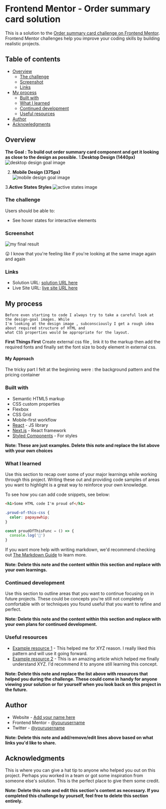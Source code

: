 # Frontend Mentor - Order summary card solution

This is a solution to the [Order summary card challenge on Frontend Mentor](https://www.frontendmentor.io/challenges/order-summary-component-QlPmajDUj). Frontend Mentor challenges help you improve your coding skills by building realistic projects. 

## Table of contents

- [Overview](#overview)
  - [The challenge](#the-challenge)
  - [Screenshot](#screenshot)
  - [Links](#links)
- [My process](#my-process)
  - [Built with](#built-with)
  - [What I learned](#what-i-learned)
  - [Continued development](#continued-development)
  - [Useful resources](#useful-resources)
- [Author](#author)
- [Acknowledgments](#acknowledgments)



## Overview
**The Goal : To build out order summary card component and get it looking as close to the design as possible.**
1.**Desktop Design (1440px)**
    ![desktop design goal image](design/desktop-design.jpg "Desktop Design (1440px)")
    
    
    

2. **Mobile Design (375px)**<br>
    ![mobile design goal image](design/mobile-design.jpg "Mobile Design (375px)")
        

    
    

3.**Active States Styles**
    ![active states image](design/active-states.jpg "Active States")
        
   
    
    
### The challenge

Users should be able to:

- See hover states for interactive elements

### Screenshot

![my final result](screenshot/order-card-screenshot.png "Result Screenshot")

😛 I know that you're feeling like if you're looking at the same image again and again 


### Links

- Solution URL: [solution URL here](https://github.com/ratan17/FEM-OrderCard)
- Live Site URL: [live site URL here](https://ratan17.github.io/FEM-OrderCard/)

## My process
    Before even starting to code I always try to take a careful look at the design-goal images. While 
    I'm looking at the design image , subconsciously I get a rough idea about required structure of HTML and
    what CSS properties would be appropriate for the layout.

**First Things First**
  Create external css file , link it to the markup
  then add the required fonts and finally set the font size to body element in external css.
#### My Approach
   The tricky part I felt at the beginning were : the background pattern and the pricing container
   
### Built with

- Semantic HTML5 markup
- CSS custom properties
- Flexbox
- CSS Grid
- Mobile-first workflow
- [React](https://reactjs.org/) - JS library
- [Next.js](https://nextjs.org/) - React framework
- [Styled Components](https://styled-components.com/) - For styles

**Note: These are just examples. Delete this note and replace the list above with your own choices**

### What I learned

Use this section to recap over some of your major learnings while working through this project. Writing these out and providing code samples of areas you want to highlight is a great way to reinforce your own knowledge.

To see how you can add code snippets, see below:

```html
<h1>Some HTML code I'm proud of</h1>
```
```css
.proud-of-this-css {
  color: papayawhip;
}
```
```js
const proudOfThisFunc = () => {
  console.log('🎉')
}
```

If you want more help with writing markdown, we'd recommend checking out [The Markdown Guide](https://www.markdownguide.org/) to learn more.

**Note: Delete this note and the content within this section and replace with your own learnings.**

### Continued development

Use this section to outline areas that you want to continue focusing on in future projects. These could be concepts you're still not completely comfortable with or techniques you found useful that you want to refine and perfect.

**Note: Delete this note and the content within this section and replace with your own plans for continued development.**

### Useful resources

- [Example resource 1](https://www.example.com) - This helped me for XYZ reason. I really liked this pattern and will use it going forward.
- [Example resource 2](https://www.example.com) - This is an amazing article which helped me finally understand XYZ. I'd recommend it to anyone still learning this concept.

**Note: Delete this note and replace the list above with resources that helped you during the challenge. These could come in handy for anyone viewing your solution or for yourself when you look back on this project in the future.**

## Author

- Website - [Add your name here](https://www.your-site.com)
- Frontend Mentor - [@yourusername](https://www.frontendmentor.io/profile/yourusername)
- Twitter - [@yourusername](https://www.twitter.com/yourusername)

**Note: Delete this note and add/remove/edit lines above based on what links you'd like to share.**

## Acknowledgments

This is where you can give a hat tip to anyone who helped you out on this project. Perhaps you worked in a team or got some inspiration from someone else's solution. This is the perfect place to give them some credit.

**Note: Delete this note and edit this section's content as necessary. If you completed this challenge by yourself, feel free to delete this section entirely.**
